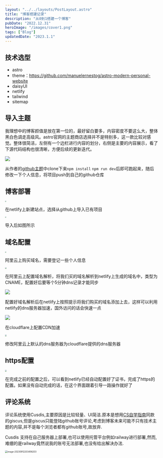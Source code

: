 ```yaml
---
layout: "../../layouts/PostLayout.astro"
title: "博客搭建记录"
description: "从0到1搭建一个博客"
pubDate: "2022.12.31"
heroImage: "/images/cover1.png"
tags: ["Blog"]
updatedDate: "2023.1.1"
---
```



## 技术选型

- astro
- theme：https://github.com/manuelernestog/astro-modern-personal-website
- daisyUI
- netlify
- tailwind
- sitemap



## 导入主题

我理想中的博客颜值是放在第一位的，最好留白要多，内容密度不要这么大，整体黑白色调走高级风。astro官网的主题商店选择并不是特别多，这一款比较对感觉。整体很简洁，左侧有一个边栏进行内容的划分，右侧是主要的内容展示，看了下源代码结构也很清晰，方便后续的更新迭代。

![](https://cdn.jsdelivr.net/gh/Real-Rio/pictures/img/20221231205546.png)

从作者的[github主题](https://github.com/manuelernestog/astro-modern-personal-website)中clone下来`npm install` `npm run dev`后即可跑起来，随后修改一下个人信息，将项目push到自己的github仓库



## 博客部署

<img src="https://cdn.jsdelivr.net/gh/Real-Rio/pictures/img/20221231202731.png?token=AOCZR6IM3GJAFI6ICN66WYDDWAVPE" style="zoom:25%;" />

在netlify上新建站点，选择从github上导入已有项目

<img src="https://cdn.jsdelivr.net/gh/Real-Rio/pictures/img/20221231203027.png?token=AOCZR6OR6OKDZHCRQYBC6U3DWAV2C" style="zoom:25%;" />

导入后如图所示



## 域名配置

<img src="https://cdn.jsdelivr.net/gh/Real-Rio/pictures/img/20221231201855.png?token=AOCZR6JHNE5JD7YK3LLDDVTDWAUO6" style="zoom: 25%;" />

阿里云上购买域名，需要登记一些个人信息



<img src="https://cdn.jsdelivr.net/gh/Real-Rio/pictures/img/20221231212615.png" style="zoom:33%;" />

在阿里云上配置域名解析，将我们买的域名解析到netlify上生成的域名中，类型为CNAME，配置好后要等个5分钟dns记录才能同步



![](https://cdn.jsdelivr.net/gh/Real-Rio/pictures/img/20221231214802.png)

配置好域名解析后在netlify上按照提示将我们购买的域名添加上去，这样可以利用netlify的dns服务器加速，国外访问的话会快速一点



![](https://cdn.jsdelivr.net/gh/Real-Rio/pictures/img/20221231220248.png)

在cloudflare上配置CDN加速

<img src="https://cdn.jsdelivr.net/gh/Real-Rio/pictures/img/20230101092803.png" style="zoom:33%;" />

修改阿里云上默认的dns服务器为cloudflare提供的dns服务器



## https配置

<img src="https://cdn.jsdelivr.net/gh/Real-Rio/pictures/img/20230101093321.png" style="zoom:33%;" />

在完成之前的配置之后，可以看到netlify已经自动配置好了证书，完成了https的配置。如果没有自动完成的话，在这个界面跟着引导一路操作就好了



## 评论系统

评论系统使用Cusdis,主要原因是比较轻量、UI简洁.原本是想用[CS自学指南](https://csdiy.wiki/)同款的giscus,但是giscus只能登陆github账号评论,考虑到博客未来可能不只有技术主题的内容,并不是每个浏览者都有github账号,故放弃.

Cusdis 支持在自己服务器上部署,也可以使用托管平台例如railway进行部署,然而,难绷的是railway竟然说我的账号无法部署,也没有给出解决办法.

<img src="https://cdn.jsdelivr.net/gh/Real-Rio/pictures/img/image-20230912203456203.png" alt="image-20230912203456203" style="zoom:50%;" />


